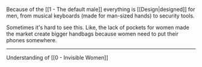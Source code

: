 Because of the [[1 - The default male]] everything is [[Design|designed]] for men, from musical keyboards (made for man-sized hands) to security tools.

Sometimes it's hard to see this. Like, the lack of pockets for women made the market create bigger handbags because women need to put their phones somewhere.

---

Understanding of [[0 - Invisible Women]]